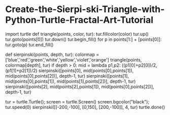# Create-the-Sierpi-ski-Triangle-with-Python-Turtle-Fractal-Art-Tutorial

import turtle
def triangle(points, color, tur):
    tur.fillcolor(color)
    tur.up()
    tur.goto(points[0])
    tur.down()
    tur.begin_fill()
    for p in points[1:] + [points[0]]:
        tur.goto(p)
    tur.end_fill()

def sierpinski(points, depth, tur):
    colormap = ['blue','red','green','white','yellow','violet','orange']
    triangle(points, colormap[depth], tur)
    if depth > 0:
        mid = lambda p1,p2: ((p1[0]+p2[0])/2, (p1[1]+p2[1])/2)
        sierpinski([points[0], mid(points[0],points[1]), mid(points[0],points[2])], depth-1, tur)
        sierpinski([points[1], mid(points[0],points[1]), mid(points[1],points[2])], depth-1, tur)
        sierpinski([points[2], mid(points[2],points[1]), mid(points[0],points[2])], depth-1, tur)

tur = turtle.Turtle(); screen = turtle.Screen()
screen.bgcolor("black"); tur.speed(0)
sierpinski([[-200,-100], [0,150], [200,-100]], 4, tur)
turtle.done()
